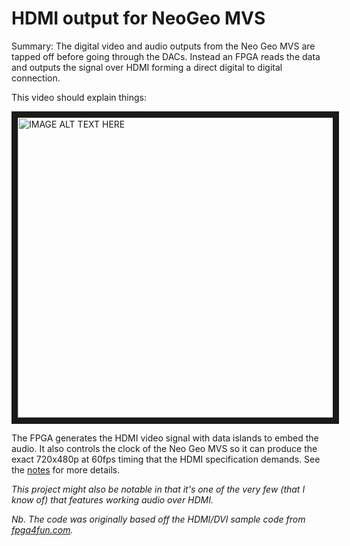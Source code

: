 HDMI output for NeoGeo MVS
==========================

Summary: The digital video and audio outputs from the Neo Geo MVS are tapped off before going through the DACs. Instead an FPGA reads the data and outputs the signal over HDMI forming a direct digital to digital connection.

This video should explain things:

<a href="http://www.youtube.com/watch?feature=player_embedded&v=bTamCo2C6kg
" target="_blank"><img src="http://img.youtube.com/vi/bTamCo2C6kg/0.jpg" 
alt="IMAGE ALT TEXT HERE" width="640" height="480" border="10" /></a>

The FPGA generates the HDMI video signal with data islands to embed the audio. It also controls the clock of the Neo Geo MVS so it can produce the exact 720x480p at 60fps timing that the HDMI specification demands. See the [notes](Notes.md) for more details.

*This project might also be notable in that it's one of the very few (that I know of) that features working audio over HDMI.*

*Nb. The code was originally based off the HDMI/DVI sample code from [fpga4fun.com](http://www.fpga4fun.com/HDMI.html).*
